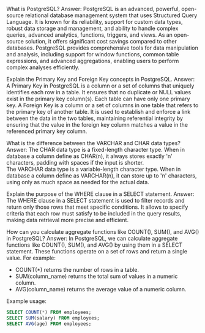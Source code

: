<!-- Problem 1 Answer -->
What is PostgreSQL?
Answer: PostgreSQL is an advanced, powerful, open-source relational database management system that uses Structured Query Language. It is known for its reliability, support for custom data types, robust data storage and management, and ability to handle complex queries, advanced analytics, functions, triggers, and views. As an open-source solution, it offers significant cost savings compared to other databases. PostgreSQL provides comprehensive tools for data manipulation and analysis, including support for window functions, common table expressions, and advanced aggregations, enabling users to perform complex analyses efficiently.

<!-- Problem 3 Answer -->
Explain the Primary Key and Foreign Key concepts in PostgreSQL.
Answer:  A Primary Key in PostgreSQL is a column or a set of columns that uniquely identifies each row in a table. It ensures that no duplicate or NULL values exist in the primary key column(s). Each table can have only one primary key.
A Foreign Key is a column or a set of columns in one table that refers to the primary key of another table. It is used to establish and enforce a link between the data in the two tables, maintaining referential integrity by ensuring that the value in the foreign key column matches a value in the referenced primary key column.

<!-- Problem 4 Answer -->
What is the difference between the VARCHAR and CHAR data types?
Answer:  The CHAR data type is a fixed-length character type. When in database a column define as CHAR(n), it always stores exactly 'n' characters, padding with spaces if the input is shorter.  
The VARCHAR data type is a variable-length character type. When in database a column define as VARCHAR(n), it can store up to 'n' characters, using only as much space as needed for the actual data.  

<!-- Problem 5 Answer -->
Explain the purpose of the WHERE clause in a SELECT statement.
Answer: The WHERE clause in a SELECT statement is used to filter records and return only those rows that meet specific conditions. It allows to specify criteria that each row must satisfy to be included in the query results, making data retrieval more precise and efficient.

<!-- Problem 10 Answer -->
How can you calculate aggregate functions like COUNT(), SUM(), and AVG() in PostgreSQL?
Answer: In PostgreSQL, we can calculate aggregate functions like COUNT(), SUM(), and AVG() by using them in a SELECT statement. These functions operate on a set of rows and return a single value. For example:

- COUNT(*) returns the number of rows in a table.
- SUM(column_name) returns the total sum of values in a numeric column.
- AVG(column_name) returns the average value of a numeric column.

Example usage:
```sql
SELECT COUNT(*) FROM employees;
SELECT SUM(salary) FROM employees;
SELECT AVG(age) FROM employees;
```